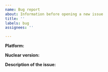 ```yaml
---
name: Bug report
about: Information before opening a new issue
title: ''
labels: bug
assignees: ''

---
```


**Platform:**

**Nuclear version:**

**Description of the issue:**
